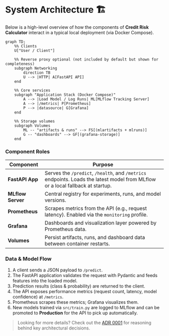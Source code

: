 # System Architecture 🏗️

Below is a high-level overview of how the components of **Credit Risk Calculator** interact in a typical local deployment (via Docker Compose).

```mermaid
graph TD;
    %% Clients
    U["User / Client"]

    %% Reverse proxy optional (not included by default but shown for completeness)
    subgraph Networking
        direction TB
        U --> |HTTP| A[FastAPI API]
    end

    %% Core services
    subgraph "Application Stack (Docker Compose)"
        A --> |Load Model / Log Runs| ML[MLflow Tracking Server]
        A --> |/metrics| P[Prometheus]
        P --> |datasource| G[Grafana]
    end

    %% Storage volumes
    subgraph Volumes
        ML -- "artifacts & runs" --> FS[(mlartifacts + mlruns)]
        G -- "dashboards" --> GF[(grafana-storage)]
    end
```

### Component Roles

| Component | Purpose |
|-----------|---------|
| **FastAPI App** | Serves the `/predict`, `/health`, and `/metrics` endpoints. Loads the latest model from MLflow or a local fallback at startup. |
| **MLflow Server** | Central registry for experiments, runs, and model versions. |
| **Prometheus** | Scrapes metrics from the API (e.g., request latency). Enabled via the `monitoring` profile. |
| **Grafana** | Dashboards and visualization layer powered by Prometheus data. |
| **Volumes** | Persist artifacts, runs, and dashboard data between container restarts. |

### Data & Model Flow

1. A client sends a JSON payload to `/predict`.
2. The FastAPI application validates the request with Pydantic and feeds features into the loaded model.
3. Prediction results (class & probability) are returned to the client.
4. The API exposes performance metrics (request count, latency, model confidence) at `/metrics`.
5. Prometheus scrapes these metrics; Grafana visualizes them.
6. New models trained via `src/train.py` are logged to MLflow and can be promoted to **Production** for the API to pick up automatically.

> Looking for more details? Check out the [ADR 0001](../adr/0001-record-architecture-decision.md) for reasoning behind key architectural decisions. 